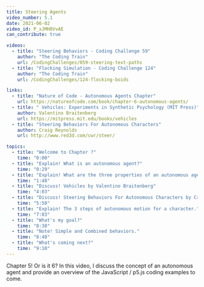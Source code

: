 ```yaml
---
title: Steering Agents
video_number: 5.1
date: 2021-06-02
video_id: P_xJMH8VvAE
can_contribute: true

videos:
  - title: "Steering Behaviors - Coding Challenge 59"
    author: "The Coding Train"
    url: /CodingChallenges/059-steering-text-paths
  - title: "Flocking Simulation - Coding Challenge 124"
    author: "The Coding Train"
    url: /CodingChallenges/124-flocking-boids

links:
  - title: "Nature of Code - Autonomous Agents Chapter"
    url: https://natureofcode.com/book/chapter-6-autonomous-agents/
  - title: " Vehicles: Experiments in Synthetic Psychology (MIT Press)"
    author: Valentino Braitenberg
    url: https://mitpress.mit.edu/books/vehicles
  - title: "Steering Behaviors For Autonomous Characters"
    author: Craig Reynolds
    url: http://www.red3d.com/cwr/steer/

topics:
  - title: "Welcome to Chapter ?"
    time: "0:00"
  - title: "Explain! What is an autonomous agent?"
    time: "0:29"
  - title: "Explain! What are the three properties of an autonomous agent?"
    time: "1:48"
  - title: "Discuss! Vehicles by Valentino Braitenberg"
    time: "4:03"
  - title: "Discuss! Steering Behaviors For Autonomous Characters by Craig W. Reynolds"
    time: "5:50"
  - title: "Explain! The 3 steps of autonomous motion for a character."
    time: "7:03"
  - title: "What's my goal?"
    time: "8:30"
  - title: "Note! Simple and Combined behaviors."
    time: "8:48"
  - title: "What's coming next?"
    time: "9:10"
---
```


Chapter 5! Or is it 6? In this video, I discuss the concept of an autonomous agent and provide an overview of the JavaScript / p5.js coding examples to come.

